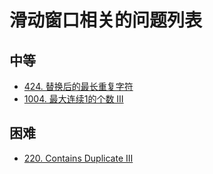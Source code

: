 # 滑动窗口相关的问题列表

## 中等

- [424. 替换后的最长重复字符](https://leetcode.com/problems/longest-repeating-character-replacement)
- [1004. 最大连续1的个数 III ](https://leetcode.com/problems/max-consecutive-ones-iii)

## 困难

- [220. Contains Duplicate III](https://leetcode.com/problems/contains-duplicate-iii)